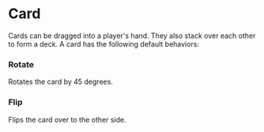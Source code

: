 # Card

Cards can be dragged into a player's hand. They also stack over each other to form a deck.
A card has the following default behaviors:

### Rotate

Rotates the card by 45 degrees.

### Flip

Flips the card over to the other side.
